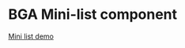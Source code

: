 # BGA Mini-list component

[Mini list demo](https://ausgov.github.io/bga-mini-list/mini-list.html)
    
